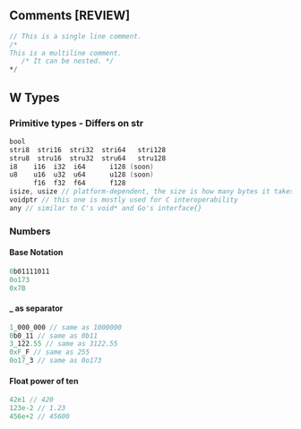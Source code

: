 ## Comments [REVIEW]
```v
// This is a single line comment.
/*
This is a multiline comment.
   /* It can be nested. */
*/
```
## W Types
### Primitive types - Differs on str
```v ignore
bool
stri8  stri16  stri32  stri64   stri128
stru8  stru16  stru32  stru64   stru128
i8    i16  i32  i64      i128 (soon)
u8    u16  u32  u64      u128 (soon)
      f16  f32  f64      f128
isize, usize // platform-dependent, the size is how many bytes it takes to reference any location in memory
voidptr // this one is mostly used for C interoperability
any // similar to C's void* and Go's interface{}
```
### Numbers
#### Base Notation
```v
0b01111011
0o173
0x7B
```
#### _ as separator
```v
1_000_000 // same as 1000000
0b0_11 // same as 0b11
3_122.55 // same as 3122.55
0xF_F // same as 255
0o17_3 // same as 0o173
```
#### Float power of ten
```v
42e1 // 420
123e-2 // 1.23
456e+2 // 45600
```

